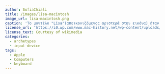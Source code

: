 ```yaml
---
author: SofiaChiali
title: /images/lisa-macintosh
image_url: lisa-macintosh.png
caption: 'Το μοντέλο "Lisa"(απεικονιζόμενος αριστερά στην εικόνα) ήταν μια προσπάθεια των κατασκευαστών της Apple για υπολογιστή με γραφικό περιβάλλον εύκολο στη χρήση και απευθυνόμενο σε επαγγελματίες. Φημολογείται οτι το όνομα του μοντέλου προήλθε απο αυτό της κόρης του ενός ιδρυτή της apple, του Steve Jobs, την οποία δεν είχε αναγνωρίσει. Πρόκειται για ενα αποτυχμένο μοντέλο με αρκετά υψηλό κόστος και σύντομα βγήκε μια βελτιωμένη εκδοχή του ο Macintosh (απεικονιζόμενος δεξιά).'
license_url: 'https://i0.wp.com/www.mac-history.net/wp-content/uploads/2007/10/lisa_macintosh.jpg?ssl=1'
license_text: Courtesy of wikimedia
categories:
  - archetypes
  - input-device
tags:
  - Apple
  - Computers
  - keyboard
---
```

